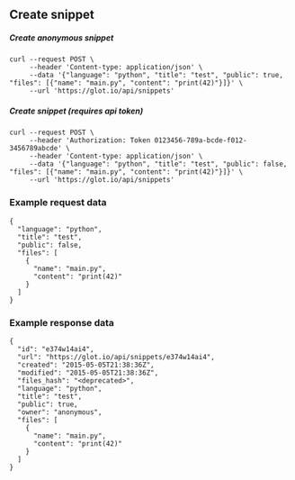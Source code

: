 ## Create snippet

##### Create anonymous snippet
    curl --request POST \
         --header 'Content-type: application/json' \
         --data '{"language": "python", "title": "test", "public": true, "files": [{"name": "main.py", "content": "print(42)"}]}' \
         --url 'https://glot.io/api/snippets'

##### Create snippet (requires api token)
    curl --request POST \
         --header 'Authorization: Token 0123456-789a-bcde-f012-3456789abcde' \
         --header 'Content-type: application/json' \
         --data '{"language": "python", "title": "test", "public": false, "files": [{"name": "main.py", "content": "print(42)"}]}' \
         --url 'https://glot.io/api/snippets'

### Example request data
    {
      "language": "python",
      "title": "test",
      "public": false,
      "files": [
        {
          "name": "main.py",
          "content": "print(42)"
        }
      ]
    }

### Example response data
    {
      "id": "e374w14ai4",
      "url": "https://glot.io/api/snippets/e374w14ai4",
      "created": "2015-05-05T21:38:36Z",
      "modified": "2015-05-05T21:38:36Z",
      "files_hash": "<deprecated>",
      "language": "python",
      "title": "test",
      "public": true,
      "owner": "anonymous",
      "files": [
        {
          "name": "main.py",
          "content": "print(42)"
        }
      ]
    }
